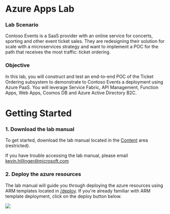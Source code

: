 # Azure Apps Lab

### Lab Scenario
Contoso Events is a SaaS provider with an online service for concerts, sporting and other event ticket sales. They are redesigning their solution for scale with a microservices strategy and want to implement a POC for the path that receives the most traffic: ticket ordering.

### Objective
In this lab, you will construct and test an end-to-end POC of the Ticket Ordering subsystem to demonstrate to Contoso Events a deployment using Azure PaaS. You will leverage Service Fabric, API Management, Function Apps, Web Apps, Cosmos DB and Azure Active Directory B2C. 


# Getting Started

### 1. Download the lab manual
To get started, download the lab manual located in the [Content](https://microsoft-my.sharepoint.com/:f:/p/kehilli/Eg-rrv26QYlBvFIbQTjy7LgB-6c1JX7VYwLPv-kJQWH5vg) area (restricted).

If you have trouble accessing the lab manual, please email [kevin.hillinger@microsoft.com](mailto:kevin.hillinger@microsoft.com)

### 2. Deploy the azure resources
The lab manual will guide you through deploying the azure resources using ARM templates located in [/deploy](https://github.com/kevinhillinger/azure-apps-lab/tree/master/deploy). If you're already familiar with ARM template deployment, click on the deploy button below.

<a href="https://portal.azure.com/#create/Microsoft.Template/uri/https%3A%2F%2Fraw.githubusercontent.com%2Fkevinhillinger%2Fazure-apps-lab%2Fmaster%2Fdeploy%2F__azuredeploy.json" target="_blank">
    <img src="http://azuredeploy.net/deploybutton.png"/>
</a>